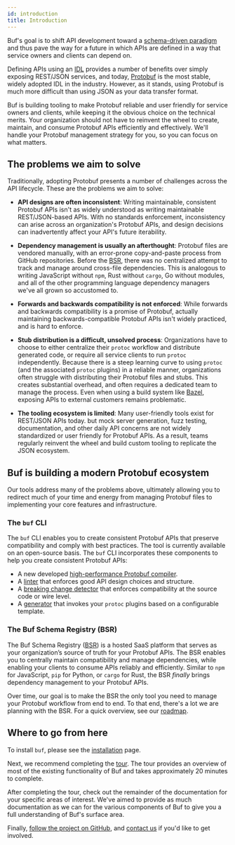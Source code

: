 ```yaml
---
id: introduction
title: Introduction
---
```


Buf's goal is to shift API development toward a [schema-driven paradigm](https://buf.build/blog/api-design-is-stuck-in-the-past) and thus pave the way for a future in which APIs are defined in a way that service owners and clients can depend on.

Defining APIs using an [IDL](https://en.wikipedia.org/wiki/Interface_description_language) provides a number of benefits over simply exposing REST/JSON
services, and today, [Protobuf](https://developers.google.com/protocol-buffers) is the most stable, widely adopted IDL in the industry. However, as it
stands, using Protobuf is much more difficult than using JSON as your data transfer format.

Buf is building tooling to make Protobuf reliable and user friendly for service owners and clients, while keeping it the obvious choice on the technical
merits. Your organization should not have to reinvent the wheel to create, maintain, and consume Protobuf APIs efficiently and effectively. We'll handle
your Protobuf management strategy for you, so you can focus on what matters.

## The problems we aim to solve

Traditionally, adopting Protobuf presents a number of challenges across the API lifecycle. These are the problems we aim to solve:

  - **API designs are often inconsistent**: Writing maintainable, consistent Protobuf APIs isn't as widely understood as writing maintainable REST/JSON-based APIs.
    With no standards enforcement, inconsistency can arise across an organization's Protobuf APIs, and design decisions can inadvertently affect your API's future
    iterability.

  - **Dependency management is usually an afterthought**: Protobuf files are vendored manually, with an error-prone copy-and-paste process from GitHub repositories.
    Before the [BSR](bsr/introduction.md), there was no centralized attempt to track and manage around cross-file dependencies. This is analogous to writing JavaScript without
    `npm`, Rust without `cargo`, Go without modules, and all of the other programming language dependency managers we've all grown so accustomed to.

  - **Forwards and backwards compatibility is not enforced**: While forwards and backwards compatibility is a promise of Protobuf, actually maintaining backwards-compatible
    Protobuf APIs isn't widely practiced, and is hard to enforce.

  - **Stub distribution is a difficult, unsolved process**: Organizations have to choose to either centralize their `protoc` workflow and distribute generated code, or
    require all service clients to run `protoc` independently. Because there is a steep learning curve to using `protoc` (and the associated `protoc` plugins) in a reliable
    manner, organizations often struggle with distributing their Protobuf files and stubs. This creates substantial overhead, and often requires a dedicated team to manage
    the process. Even when using a build system like [Bazel](https://bazel.build), exposing APIs to external customers remains problematic.

  - **The tooling ecosystem is limited**: Many user-friendly tools exist for REST/JSON APIs today. but mock server generation, fuzz testing, documentation, and other daily
    API concerns are not widely standardized or user friendly for Protobuf APIs. As a result, teams regularly reinvent the wheel and build custom tooling to replicate the
    JSON ecosystem.

## Buf is building a modern Protobuf ecosystem

Our tools address many of the problems above, ultimately allowing you to redirect much of your time and energy from managing Protobuf files to implementing your core features
and infrastructure.

### The `buf` CLI

The `buf` CLI enables you to create consistent Protobuf APIs that preserve compatibility and comply with best practices.
The tool is currently available on an open-source basis. The `buf` CLI incorporates these components to help you create consistent Protobuf APIs:

- A new developed [high-performance Protobuf compiler](build/internal-compiler.md).
- A [linter](lint/overview.md) that enforces good API design choices and structure.
- A [breaking change detector](breaking/overview.md) that enforces compatibility at the source code or wire level.
- A [generator](generate/usage.md) that invokes your `protoc` plugins based on a configurable template.

### The Buf Schema Registry (BSR)

The Buf Schema Registry ([BSR](bsr/introduction.md)) is a hosted SaaS platform that serves as your organization’s source of truth for your Protobuf APIs. The BSR
enables you to centrally maintain compatibility and manage dependencies, while enabling your clients to consume APIs reliably and efficiently.
Similar to `npm` for JavaScript, `pip` for Python, or `cargo` for Rust, the BSR _finally_ brings dependency management to your Protobuf APIs.

Over time, our goal is to make the BSR the only tool you need to manage your Protobuf workflow from end to end. To that end, there's a lot we
are planning with the BSR. For a quick overview, see our [roadmap](roadmap.md).

## Where to go from here

To install `buf`, please see the [installation](installation.md) page.

Next, we recommend completing the [tour](tour/introduction.md). The tour provides an overview of most of the existing functionality of Buf and takes
approximately 20 minutes to complete.

After completing the tour, check out the remainder of the documentation for your specific areas of interest. We've aimed to provide as much documentation
as we can for the various components of Buf to give you a full understanding of Buf's surface area.

Finally, [follow the project on GitHub](https://github.com/bufbuild/buf), and [contact us](contact.md) if you'd like to get involved.
